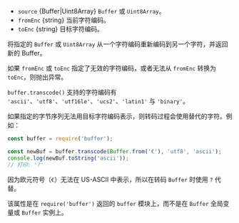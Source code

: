 <!-- YAML
added: v7.1.0
changes:
  - version: v8.0.0
    pr-url: https://github.com/nodejs/node/pull/10236
    description: The `source` parameter can now be a `Uint8Array`.
-->

* `source` {Buffer|Uint8Array} `Buffer` 或 `Uint8Array`。
* `fromEnc` {string} 当前字符编码。
* `toEnc` {string} 目标字符编码。

将指定的 `Buffer` 或 `Uint8Array` 从一个字符编码重新编码到另一个字符，并返回新的 Buffer。

如果 `fromEnc` 或 `toEnc` 指定了无效的字符编码，或者无法从 `fromEnc` 转换为 `toEnc`，则抛出异常。

`buffer.transcode()` 支持的字符编码有 `'ascii'`、`'utf8'`、`'utf16le'`、`'ucs2'`、`'latin1'` 与 `'binary'`。

如果指定的字节序列无法用目标字符编码表示，则转码过程会使用替代的字符。例如：

```js
const buffer = require('buffer');

const newBuf = buffer.transcode(Buffer.from('€'), 'utf8', 'ascii');
console.log(newBuf.toString('ascii'));
// 打印: '?'
```

因为欧元符号（`€`）无法在 US-ASCII 中表示，所以在转码 `Buffer` 时使用 `?` 代替。

该属性是在 `require('buffer')` 返回的 `buffer` 模块上，而不是在 `Buffer` 全局变量或 `Buffer` 实例上。

